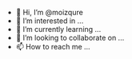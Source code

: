 - 👋 Hi, I’m @moizqure
- 👀 I’m interested in ...
- 🌱 I’m currently learning ...
- 💞️ I’m looking to collaborate on ...
- 📫 How to reach me ...

<!---
moizqure/moizqure is a ✨ special ✨ repository because its `README.md` (this file) appears on your GitHub profile.
You can click the Preview link to take a look at your changes.
--->
